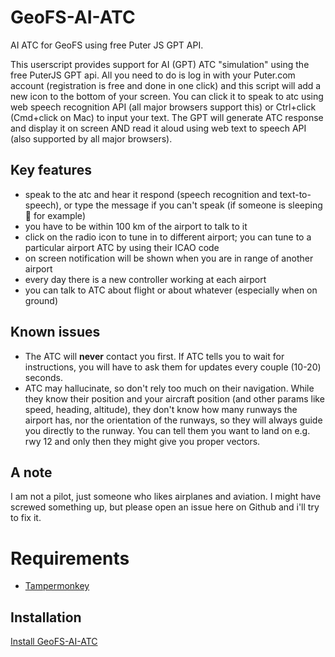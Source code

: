 # GeoFS-AI-ATC
AI ATC for GeoFS using free Puter JS GPT API.

This userscript provides support for AI (GPT) ATC "simulation" using the free PuterJS GPT api. All you need to do is log
in with your Puter.com account (registration is free and done in one click) and this script will add a new icon to the bottom
of your screen. You can click it to speak to atc using web speech recognition API (all major browsers support this) or
Ctrl+click (Cmd+click on Mac) to input your text. The GPT will generate ATC response and display it on screen AND read 
it aloud using web text to speech API (also supported by all major browsers).

## Key features
- speak to the atc and hear it respond (speech recognition and text-to-speech), or type the message if you can't speak
(if someone is sleeping 🤣 for example)
- you have to be within 100 km of the airport to talk to it
- click on the radio icon to tune in to different airport; you can tune to a particular airport ATC by using their ICAO code
- on screen notification will be shown when you are in range of another airport
- every day there is a new controller working at each airport
- you can talk to ATC about flight or about whatever (especially when on ground)

## Known issues
- The ATC will **never** contact you first. If ATC tells you to wait for instructions, you will have to ask them for
updates every couple (10-20) seconds.
- ATC may hallucinate, so don't rely too much on their navigation. While they know their position and your aircraft position
(and other params like speed, heading, altitude), they don't know how many runways the airport has, nor the orientation
of the runways, so they will always guide you directly to the runway. You can tell them you want to land on e.g. rwy 12 
and only then they might give you proper vectors.

## A note
I am not a pilot, just someone who likes airplanes and aviation. I might have screwed something up, but please open an
issue here on Github and i'll try to fix it.

# Requirements
- [Tampermonkey](https://www.tampermonkey.net/)

## Installation
[Install GeoFS-AI-ATC](https://github.com/avramovic/geofs-ai-atc/raw/master/GeoFS-AI-ATC.user.js)
